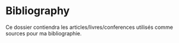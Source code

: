 # Bibliography
Ce dossier contiendra les articles/livres/conferences utilisés comme sources pour ma bibliographie.